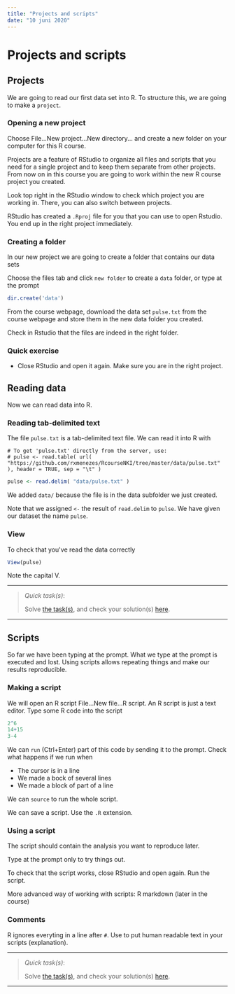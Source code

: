 ```yaml
---
title: "Projects and scripts"
date: "10 juni 2020"
---
```




# Projects and scripts

## Projects

We are going to read our first data set into R. To structure this, we are going to make a `project`.

### Opening a new project

Choose File...New project...New directory... and create a new folder on your computer for this R course.

Projects are a feature of RStudio to organize all files and scripts that you need for a single project and to keep them separate from other projects. From now on in this course you are going to work within the new R course project you created.

Look top right in the RStudio window to check which project you are working in. There, you can also switch between projects.

RStudio has created a `.Rproj` file for you that you can use to open Rstudio. You end up in the right project immediately.


### Creating a folder

In our new project we are going to create a folder that contains our data sets

Choose the files tab and click `new folder` to create a `data` folder, or type at the prompt


```r
dir.create('data')
```

From the course webpage, download the data set `pulse.txt` from the course webpage and store them in the new data folder you created.

Check in Rstudio that the files are indeed in the right folder.

### Quick exercise

- Close RStudio and open it again. Make sure you are in the right project.

## Reading data

Now we can read data into R. 

### Reading tab-delimited text

The file `pulse.txt` is a tab-delimited text file. We can read it into R with 


```
# To get 'pulse.txt' directly from the server, use:
# pulse <- read.table( url( "https://github.com/rxmenezes/RcourseNKI/tree/master/data/pulse.txt" ), header = TRUE, sep = "\t" )
```

```r
pulse <- read.delim( "data/pulse.txt" )
```

We added `data/` because the file is in the data subfolder we just created.

Note that we assigned `<-` the result of `read.delim` to `pulse`. We have given our dataset the name `pulse`.

### View

To check that you've read the data correctly 


```r
View(pulse)
```

Note the capital V.


- - -

> _Quick task(s)_:
> 
> Solve [the task(s)](03_projects_and_scripts.tasks.nocode.html#firstLoad), and check your solution(s) [here](03_projects_and_scripts.tasks.code.html#firstLoad).

- - -

## Scripts

So far we have been typing at the prompt. What we type at the prompt is executed and lost. Using scripts allows repeating things and make our results reproducible.

### Making a script

We will open an R  script File...New file...R script. An R script is just a text editor. Type some R code into the script


```r
2^6
14+15
3-4
```

We can `run` (Ctrl+Enter) part of this code by sending it to the prompt. Check what happens if we run when

- The cursor is in a line
- We made a bock of several lines
- We made a block of part of a line

We can `source` to run the whole script.

We can save a script. Use the `.R` extension.

### Using a script

The script should contain the analysis you want to reproduce later.

Type at the prompt only to try things out.

To check that the script works, close RStudio and open again. Run the script.

More advanced way of working with scripts: R markdown (later in the course)


### Comments

R ignores everyting in a line after `#`. Use to put human readable text in your scripts (explanation).



- - -

> _Quick task(s)_:
> 
> Solve [the task(s)](03_projects_and_scripts.tasks.nocode.html#firstScript), and check your solution(s) [here](03_projects_and_scripts.tasks.code.html#firstScript).

- - -
